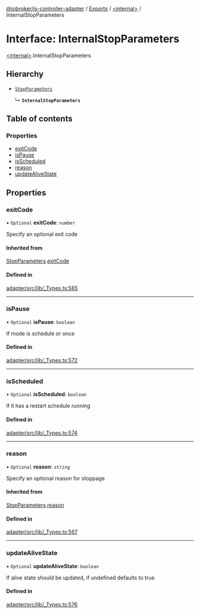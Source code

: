 [@iobroker/js-controller-adapter](../README.md) / [Exports](../modules.md) / [\<internal\>](../modules/internal_.md) / InternalStopParameters

# Interface: InternalStopParameters

[\<internal\>](../modules/internal_.md).InternalStopParameters

## Hierarchy

- [`StopParameters`](internal_.StopParameters.md)

  ↳ **`InternalStopParameters`**

## Table of contents

### Properties

- [exitCode](internal_.InternalStopParameters.md#exitcode)
- [isPause](internal_.InternalStopParameters.md#ispause)
- [isScheduled](internal_.InternalStopParameters.md#isscheduled)
- [reason](internal_.InternalStopParameters.md#reason)
- [updateAliveState](internal_.InternalStopParameters.md#updatealivestate)

## Properties

### exitCode

• `Optional` **exitCode**: `number`

Specify an optional exit code

#### Inherited from

[StopParameters](internal_.StopParameters.md).[exitCode](internal_.StopParameters.md#exitcode)

#### Defined in

[adapter/src/lib/_Types.ts:565](https://github.com/ioBroker/ioBroker.js-controller/blob/e03492751/packages/adapter/src/lib/_Types.ts#L565)

___

### isPause

• `Optional` **isPause**: `boolean`

If mode is schedule or once

#### Defined in

[adapter/src/lib/_Types.ts:572](https://github.com/ioBroker/ioBroker.js-controller/blob/e03492751/packages/adapter/src/lib/_Types.ts#L572)

___

### isScheduled

• `Optional` **isScheduled**: `boolean`

If it has a restart schedule running

#### Defined in

[adapter/src/lib/_Types.ts:574](https://github.com/ioBroker/ioBroker.js-controller/blob/e03492751/packages/adapter/src/lib/_Types.ts#L574)

___

### reason

• `Optional` **reason**: `string`

Specify an optional reason for stoppage

#### Inherited from

[StopParameters](internal_.StopParameters.md).[reason](internal_.StopParameters.md#reason)

#### Defined in

[adapter/src/lib/_Types.ts:567](https://github.com/ioBroker/ioBroker.js-controller/blob/e03492751/packages/adapter/src/lib/_Types.ts#L567)

___

### updateAliveState

• `Optional` **updateAliveState**: `boolean`

If alive state should be updated, if undefined defaults to true

#### Defined in

[adapter/src/lib/_Types.ts:576](https://github.com/ioBroker/ioBroker.js-controller/blob/e03492751/packages/adapter/src/lib/_Types.ts#L576)
